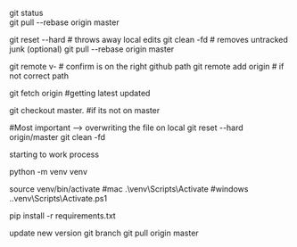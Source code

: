 git status      
git pull --rebase origin master


git reset --hard                # throws away local edits
git clean -fd                   # removes untracked junk (optional)
git pull --rebase origin master


git remote v-      # confirm is on the right github path
git remote add origin           # if not correct path


git fetch origin    #getting latest updated

git checkout master.  #if its not on master



#Most important --> overwriting the file on local
git reset --hard origin/master
git clean -fd



starting to work process


python -m venv venv

source venv/bin/activate  #mac
.\venv\Scripts\Activate   #windows
.\.venv\Scripts\Activate.ps1


pip install -r requirements.txt



update new version
git branch
git pull origin master
